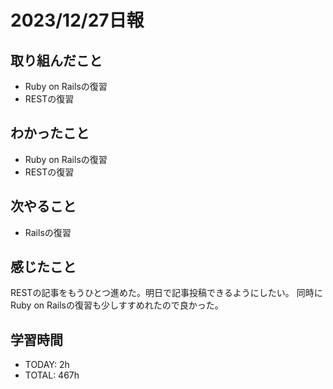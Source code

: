 # 2023/12/27日報
## 取り組んだこと
- Ruby on Railsの復習
- RESTの復習

## わかったこと
- Ruby on Railsの復習
- RESTの復習

## 次やること
- Railsの復習

## 感じたこと
RESTの記事をもうひとつ進めた。明日で記事投稿できるようにしたい。
同時にRuby on Railsの復習も少しすすめれたので良かった。

## 学習時間
- TODAY: 2h
- TOTAL: 467h
